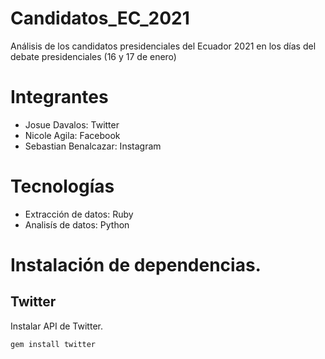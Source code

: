 # Candidatos_EC_2021
Análisis de los candidatos presidenciales del Ecuador 2021 en los días del debate presidenciales (16 y 17 de enero)

# Integrantes
- Josue Davalos: Twitter
- Nicole Agila: Facebook
- Sebastian Benalcazar: Instagram

# Tecnologías
- Extracción de datos: Ruby
- Analisís de datos: Python

# Instalación de dependencias.
## Twitter
Instalar API de Twitter.
```
gem install twitter
```